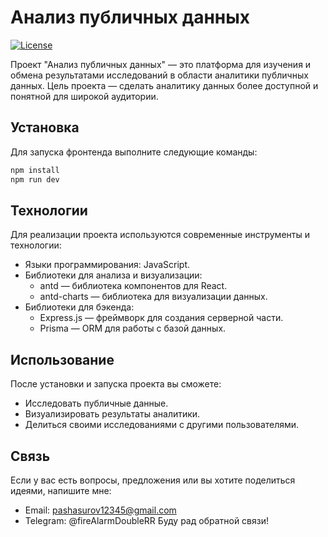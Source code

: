# Анализ публичных данных

[![License](https://img.shields.io/badge/license-MIT-blue.svg)](LICENSE)

Проект "Анализ публичных данных" — это платформа для изучения и обмена результатами исследований в области аналитики публичных данных. Цель проекта — сделать аналитику данных более доступной и понятной для широкой аудитории.

## Установка

Для запуска фронтенда выполните следующие команды:

```bash
npm install
npm run dev
```

## Технологии
Для реализации проекта используются современные инструменты и технологии:
* Языки программирования: JavaScript.
* Библиотеки для анализа и визуализации:
  - antd — библиотека компонентов для React.
  - antd-charts — библиотека для визуализации данных.
* Библиотеки для бэкенда:
  - Express.js — фреймворк для создания серверной части.
  - Prisma — ORM для работы с базой данных.

## Использование
После установки и запуска проекта вы сможете:
* Исследовать публичные данные.
* Визуализировать результаты аналитики.
* Делиться своими исследованиями с другими пользователями.

## Связь
Если у вас есть вопросы, предложения или вы хотите поделиться идеями, напишите мне:
* Email: pashasurov12345@gmail.com
* Telegram: @fireAlarmDoubleRR
Буду рад обратной связи!
